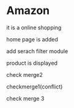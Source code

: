 # Amazon
it is a online shopping 


home page is added

add serach filter module

product is displayed


check merge2


checkmerge1(conflict)

check merge 3
